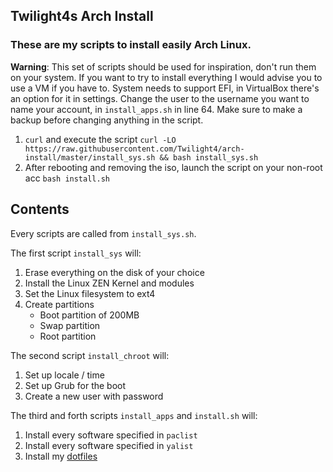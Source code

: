 ## Twilight4s Arch Install

### These are my scripts to install easily Arch Linux.

**Warning**: This set of scripts should be used for inspiration, don't run them on your system. If you want to try to install everything I would advise you to use a VM if you have to. System needs to support EFI, in VirtualBox there's an option for it in settings. Change the user to the username you want to name your account, in `install_apps.sh` in line 64. Make sure to make a backup before changing anything in the script.
1. `curl` and execute the script `curl -LO https://raw.githubusercontent.com/Twilight4/arch-install/master/install_sys.sh && bash install_sys.sh`
2. After rebooting and removing the iso, launch the script on your non-root acc `bash install.sh`

## Contents
Every scripts are called from `install_sys.sh`.

The first script `install_sys` will:
1. Erase everything on the disk of your choice
2. Install the Linux ZEN Kernel and modules
3. Set the Linux filesystem to ext4
4. Create partitions
   - Boot partition of 200MB
   - Swap partition
   - Root partition

The second script `install_chroot` will:
1. Set up locale / time
2. Set up Grub for the boot
3. Create a new user with password

The third and forth scripts `install_apps` and `install.sh` will:
1. Install every software specified in `paclist`
2. Install every software specified in `yalist`
3. Install my [dotfiles](https://github.com/Twilight4/dotfiles)
